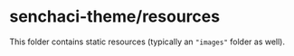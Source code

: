 # senchaci-theme/resources

This folder contains static resources (typically an `"images"` folder as well).
